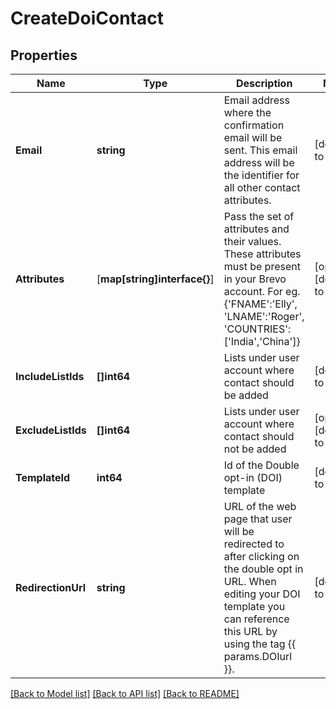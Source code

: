 # CreateDoiContact

## Properties
Name | Type | Description | Notes
------------ | ------------- | ------------- | -------------
**Email** | **string** | Email address where the confirmation email will be sent. This email address will be the identifier for all other contact attributes. | [default to null]
**Attributes** | [**map[string]interface{}**] | Pass the set of attributes and their values. These attributes must be present in your Brevo account. For eg. {&#39;FNAME&#39;:&#39;Elly&#39;, &#39;LNAME&#39;:&#39;Roger&#39;, &#39;COUNTRIES&#39;:[&#39;India&#39;,&#39;China&#39;]} | [optional] [default to null]
**IncludeListIds** | **[]int64** | Lists under user account where contact should be added | [default to null]
**ExcludeListIds** | **[]int64** | Lists under user account where contact should not be added | [optional] [default to null]
**TemplateId** | **int64** | Id of the Double opt-in (DOI) template | [default to null]
**RedirectionUrl** | **string** | URL of the web page that user will be redirected to after clicking on the double opt in URL. When editing your DOI template you can reference this URL by using the tag {{ params.DOIurl }}. | [default to null]

[[Back to Model list]](../README.md#documentation-for-models) [[Back to API list]](../README.md#documentation-for-api-endpoints) [[Back to README]](../README.md)


